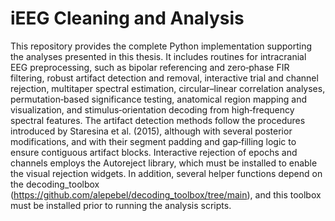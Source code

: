 # iEEG Cleaning and Analysis

This repository provides the complete Python implementation supporting the analyses presented in this thesis. It includes routines for intracranial EEG preprocessing, such as bipolar referencing and zero‐phase FIR filtering, robust artifact detection and removal, interactive trial and channel rejection, multitaper spectral estimation, circular–linear correlation analyses, permutation‐based significance testing, anatomical region mapping and visualization, and stimulus‐orientation decoding from high‐frequency spectral features. The artifact detection methods follow the procedures introduced by Staresina et al. (2015), although with several posterior modifications, and with their segment padding and gap‐filling logic to ensure contiguous artifact blocks. Interactive rejection of epochs and channels employs the Autoreject library, which must be installed to enable the visual rejection widgets. In addition, several helper functions depend on the decoding_toolbox (https://github.com/alepebel/decoding_toolbox/tree/main), and this toolbox must be installed prior to running the analysis scripts.
